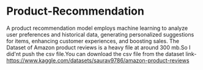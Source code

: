 # Product-Recommendation
A product recommendation model employs machine learning to analyze user preferences and historical data, generating personalized suggestions for items, enhancing customer experiences, and boosting sales.
The Dataset of Amazon product reviews is a heavy file at around 300 mb.So I did'nt push the csv file.You can download the csv file from the dataset link- https://www.kaggle.com/datasets/saurav9786/amazon-product-reviews
